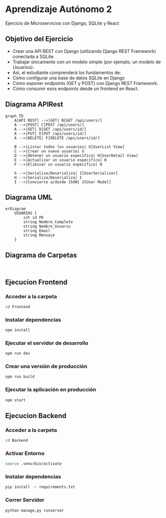 # Aprendizaje Autónomo 2

Ejercicio de Microservicios con Django, SQLite y React

##  Objetivo del Ejercicio
- Crear una API REST con Django (utilizando Django REST Framework) conectada a SQLite.
- Trabajar únicamente con un modelo simple (por ejemplo, un modelo de Usuarios).
- Así, el estudiante comprenderá los fundamentos de: 
- Cómo configurar una base de datos SQLite en Django
- Cómo exponer endpoints (GET y POST) con Django REST Framework.
- Cómo consumir esos endpoints desde un frontend en React.

##  Diagrama APIRest
```mermaid
graph TD
    A[API REST] -->|GET| B[GET /api/users/]
    A -->|POST| C[POST /api/users/]
    A -->|GET| D[GET /api/users/id/]
    A -->|PUT| E[PUT /api/users/id/]
    A -->|DELETE| F[DELETE /api/users/id/]

    B -->|Listar todos los usuarios| G[UserList View]
    C -->|Crear un nuevo usuario| G
    D -->|Obtener un usuario específico| H[UserDetail View]
    E -->|Actualizar un usuario específico| H
    F -->|Eliminar un usuario específico| H

    G -->|Serializa/Deserializa| I[UserSerializer]
    H -->|Serializa/Deserializa| I
    I -->|Convierte a/desde JSON| J[User Model]
```

##  Diagrama UML 
```mermaid
erDiagram
    USUARIOS {
        int id PK
        string Nombre_Completo
        string Nombre_Usuario
        string Email
        string Mensaje
    }
```

## Diagrama de Carpetas

```mermaid


```

##  Ejecucion Frontend

### Acceder a la carpeta
```bash
cd Frontend
```

### Instalar dependencias
```bash
npm install
```

### Ejecutar el servidor de desarrollo
```bash
npm run dev
```

### Crear una versión de producción
```bash
npm run build
```
### Ejecutar la aplicación en producción
```bash
npm start
```

##  Ejecucion Backend

### Acceder a la carpeta
```bash
cd Backend
```

### Activar Entorno
```bash
source .venv/bin/activate
```

### Instalar dependencias
```bash
pip install -r requirements.txt
```

### Correr Servidor
```bash
python manage.py runserver
```
